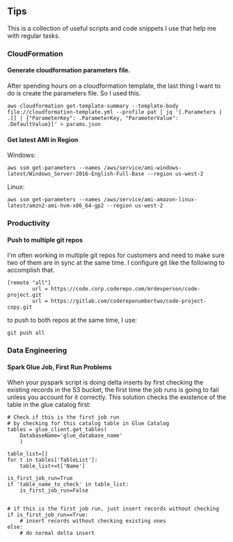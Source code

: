 ## Tips
This is a collection of useful scripts and code snippets I use that help me with regular tasks.

### CloudFormation

#### Generate cloudformation parameters file.
After spending hours on a cloudformation template, the last thing I want to do is create the parameters file. So I used this.
```
aws cloudformation get-template-summary --template-body file://cloudformation-template.yml --profile pat | jq '[.Parameters | .[] | {"ParameterKey": .ParameterKey, "ParameterValue": .DefaultValue}]' > params.json
```
#### Get latest AMI in Region
Windows:
```
aws ssm get-parameters --names /aws/service/ami-windows-latest/Windows_Server-2016-English-Full-Base --region us-west-2 
```

Linux:
```
aws ssm get-parameters --names /aws/service/ami-amazon-linux-latest/amzn2-ami-hvm-x86_64-gp2 --region us-west-2 
```
### Productivity

#### Push to multiple git repos
I'm often working in multiple git repos for customers and need to make sure two of them are in sync at the same time. I configure git like the following to accomplish that.
```
[remote "all"]
        url = https://code.corp.coderepo.com/mrdevperson/code-project.git
        url = https://gitlab.com/codereponumbertwo/code-project-copy.git
```
to push to both repos at the same time, I use:
```
git push all
```

### Data Engineering

#### Spark Glue Job, First Run Problems
When your pyspark script is doing delta inserts by first checking the existing records in the S3 bucket, the first time the job runs is going to fail unless you account for it correctly. This solution checks the existence of the table in the glue catalog first:

```
# Check if this is the first job run
# by checking for this catalog table in Glue Catalog
tables = glue_client.get_tables(
    DatabaseName='glue_database_name'
    )

table_list=[]
for t in tables['TableList']:
    table_list+=t['Name']

is_first_job_run=True
if 'table_name_to_check' in table_list:
    is_first_job_run=False


# if this is the first job run, just insert records without checking
if is_first_job_run==True:
    # insert records without checking existing ones
else:
    # do normal delta insert
```